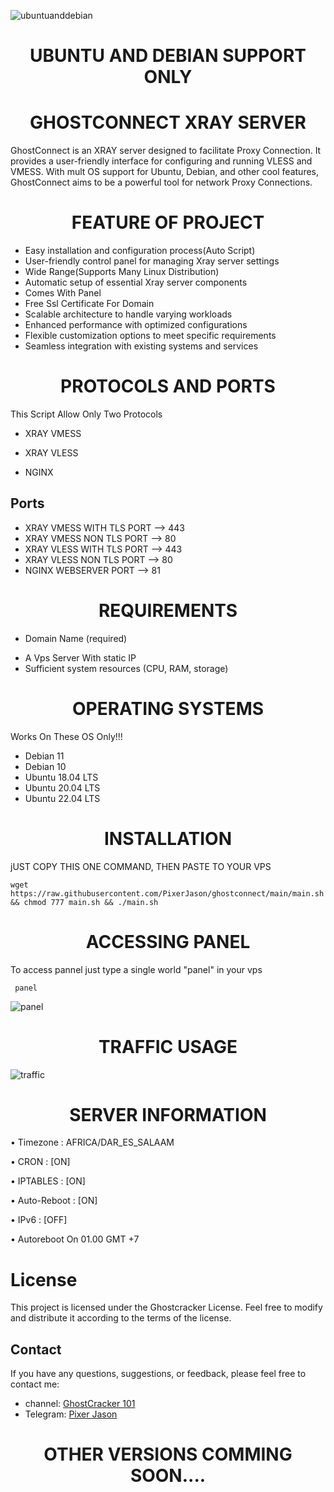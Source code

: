 ![ubuntuanddebian](https://github.com/PixerJason/ghostconnect/assets/109621806/a7b27c79-a1b6-4f97-96af-3c849db46e69)

# <div align="center">UBUNTU AND DEBIAN SUPPORT ONLY</div>


# <div align="center">GHOSTCONNECT XRAY SERVER</div>

GhostConnect is an XRAY server designed to facilitate Proxy Connection. It provides a user-friendly interface for configuring and running VLESS and VMESS. With mult OS support for Ubuntu, Debian, and other cool features, GhostConnect aims to be a powerful tool for network Proxy Connections.

# <div align="center">FEATURE OF PROJECT</div>

- Easy installation and configuration process(Auto Script)
- User-friendly control panel for managing Xray server settings
- Wide Range(Supports Many Linux Distribution)
- Automatic setup of essential Xray server components
- Comes With Panel
- Free Ssl Certificate For Domain
- Scalable architecture to handle varying workloads
- Enhanced performance with optimized configurations
- Flexible customization options to meet specific requirements
- Seamless integration with existing systems and services

# <div align="center">PROTOCOLS AND PORTS</div>
This Script Allow Only Two Protocols

- XRAY VMESS

- XRAY VLESS

- NGINX 

## Ports
* XRAY VMESS WITH TLS PORT --> 443
* XRAY VMESS NON TLS PORT  --> 80 
* XRAY VLESS WITH TLS PORT --> 443
* XRAY VLESS NON TLS PORT  --> 80
* NGINX WEBSERVER PORT     --> 81

# <div align="center">REQUIREMENTS</div>
* Domain Name (required)
- A Vps Server With static IP
- Sufficient system resources (CPU, RAM, storage)

# <div align="center">OPERATING SYSTEMS</div>
Works On These OS Only!!!
- Debian 11
- Debian 10
- Ubuntu 18.04 LTS
- Ubuntu 20.04 LTS
- Ubuntu 22.04 LTS

# <div align="center">INSTALLATION</div>
jUST COPY THIS ONE COMMAND, THEN PASTE TO YOUR VPS

    wget https://raw.githubusercontent.com/PixerJason/ghostconnect/main/main.sh && chmod 777 main.sh && ./main.sh

# <div align="center">ACCESSING PANEL</div>
To access pannel just type a single world "panel" in your vps

     panel
     
![panel](https://github.com/PixerJason/ghostconnect/assets/109621806/baf70ade-306f-42ef-ab44-c2a91457ab6a)


# <div align="center">TRAFFIC USAGE</div>

![traffic](https://github.com/PixerJason/ghostconnect/assets/109621806/633140c9-db5a-4f8f-90e8-fd27bfd9e567)


# <div align="center">SERVER INFORMATION</div>

• Timezone                : AFRICA/DAR_ES_SALAAM

• CRON                  : [ON]

• IPTABLES                : [ON]

• Auto-Reboot             : [ON]

• IPv6                    : [OFF]

• Autoreboot On 01.00 GMT +7
 
 
 # License

This project is licensed under the Ghostcracker License. Feel free to modify and distribute it according to the terms of the license.

## Contact

If you have any questions, suggestions, or feedback, please feel free to contact me:

- channel: [GhostCracker 101](https://t.me/scriptfeedback)
- Telegram: [Pixer Jason](https://t.me/PixerJason)
   

# <div align="center">OTHER VERSIONS COMMING SOON....</div>






